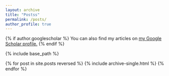 ```yaml
---
layout: archive
title: "Postss"
permalink: /posts/
author_profile: true
---
```


{% if author.googlescholar %}
  You can also find my articles on <u><a href="{{author.googlescholar}}">my Google Scholar profile</a>.</u>
{% endif %}

{% include base_path %}

{% for post in site.posts reversed %}
  {% include archive-single.html %}
{% endfor %}
